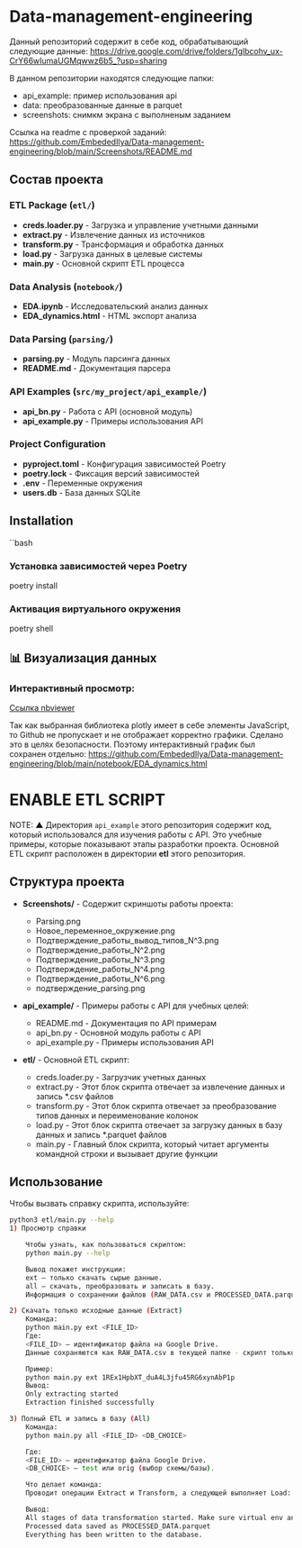 # Data-management-engineering
Данный репозиторий содержит в себе код, обрабатывающий следующие данные:
https://drive.google.com/drive/folders/1glbcohv_ux-CrY66wIumaUGMqwwz6b5_?usp=sharing

В данном репозитории находятся следующие папки:
- api_example: пример использования api
- data: преобразованные данные в parquet
- screenshots: снимкм экрана с выполненым заданием

Ссылка на readme c проверкой заданий: https://github.com/EmbededIlya/Data-management-engineering/blob/main/Screenshots/README.md


## Состав проекта

### ETL Package (`etl/`)
- **creds.loader.py** - Загрузка и управление учетными данными
- **extract.py** - Извлечение данных из источников
- **transform.py** - Трансформация и обработка данных
- **load.py** - Загрузка данных в целевые системы
- **main.py** - Основной скрипт ETL процесса

### Data Analysis (`notebook/`)
- **EDA.ipynb** - Исследовательский анализ данных
- **EDA_dynamics.html** - HTML экспорт анализа

### Data Parsing (`parsing/`)
- **parsing.py** - Модуль парсинга данных
- **README.md** - Документация парсера

### API Examples (`src/my_project/api_example/`)
- **api_bn.py** - Работа с API (основной модуль)
- **api_example.py** - Примеры использования API

### Project Configuration
- **pyproject.toml** - Конфигурация зависимостей Poetry
- **poetry.lock** - Фиксация версий зависимостей
- **.env** - Переменные окружения
- **users.db** - База данных SQLite

## Installation

``bash
### Установка зависимостей через Poetry
poetry install

### Активация виртуального окружения
poetry shell

## 📊 Визуализация данных

### Интерактивный просмотр:

[Cсылка nbviewer](https://nbviewer.org/github/EmbededIlya/Data-management-engineering/blob/main/notebook/EDA.ipynb)

Так как выбранная библиотека plotly имеет в себе элементы JavaScript, то Github не пропускает и не отображает корректно графики. Сделано это в целях безопасности.
Поэтому интерактивный график был сохранен отдельно:
https://github.com/EmbededIlya/Data-management-engineering/blob/main/notebook/EDA_dynamics.html

# ENABLE ETL SCRIPT

NOTE: ▲ Директория `api_example` этого репозитория содержит код, который использовался для изучения работы с API. Это учебные примеры, которые показывают этапы разработки проекта. Основной ETL скрипт расположен в директории **etl** этого репозитория.

## Структура проекта

- **Screenshots/** - Содержит скриншоты работы проекта:
  - Parsing.png
  - Новое_переменное_окружение.png
  - Подтверждение_работы_вывод_типов_N^3.png
  - Подтверждение_работы_N^2.png
  - Подтверждение_работы_N^3.png
  - Подтверждение_работы_N^4.png
  - Подтверждение_работы_N^6.png
  - подтверждение_parsing.png

- **api_example/** - Примеры работы с API для учебных целей:
  - README.md - Документация по API примерам
  - api_bn.py - Основной модуль работы с API
  - api_example.py - Примеры использования API

- **etl/** - Основной ETL скрипт:
  - creds.loader.py - Загрузчик учетных данных
  - extract.py - Этот блок скрипта отвечает за извлечение данных и запись *.csv файлов
  - transform.py - Этот блок скрипта отвечает за преобразование типов данных и переименование колонок
  - load.py - Этот блок скрипта отвечает за загрузку данных в базу данных и запись *.parquet файлов
  - main.py - Главный блок скрипта, который читает аргументы командной строки и вызывает другие функции

## Использование

Чтобы вызвать справку скрипта, используйте:

```bash
python3 etl/main.py --help
1) Просмотр справки

    Чтобы узнать, как пользоваться скриптом:
    python main.py --help

    Вывод покажет инструкции:
    ext — только скачать сырые данные.
    all — скачать, преобразовать и записать в базу.
    Информация о сохранении файлов (RAW_DATA.csv и PROCESSED_DATA.parquet).

2) Скачать только исходные данные (Extract)
    Команда:
    python main.py ext <FILE_ID>
    Где:
    <FILE_ID> — идентификатор файла на Google Drive. 
    Данные сохраняются как RAW_DATA.csv в текущей папке - скрипт только скачивает и валидирует данные, без трансформации и записи в базу.

    Пример:
    python main.py ext 1REx1HpbXT_duA4L3jfu45RG6xynAbP1p
    Вывод:
    Only extracting started
    Extraction finished successfully

3) Полный ETL и запись в базу (All)
    Команда:
    python main.py all <FILE_ID> <DB_CHOICE>

    Где:
    <FILE_ID> — идентификатор файла Google Drive.
    <DB_CHOICE> — test или orig (выбор схемы/базы).

    Что делает команда:
    Проводит операции Extract и Transform, а следующей выполняет Load: записывает первые 100 строк (df.head(100)) в таблицу timofeev в выбранной базе PostgreSQL, добавляет первичный ключ id.

    Вывод:
    All stages of data transformation started. Make sure virtual env and dependencies are set up.
    Processed data saved as PROCESSED_DATA.parquet
    Everything has been written to the database.